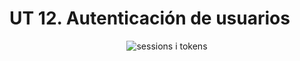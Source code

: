 # UT 12. Autenticación de usuarios

<div style="text-align: center;"><img src="../../img/ut12/sesiontoken2.png" alt="sessions i tokens" style="max-width: 40%;" /></div>

 	

 	
